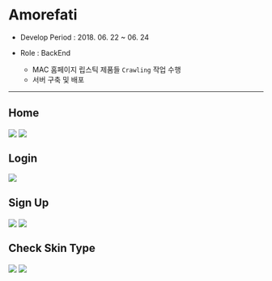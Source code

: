 # Amorefati 

* Develop Period : 2018. 06. 22 ~ 06. 24

* Role : BackEnd
    - MAC 홈페이지 립스틱 제품들 `Crawling` 작업 수행
    - 서버 구축 및 배포

---

## Home 

<img align="center" src="https://github.com/goodGid/Amorefati/tree/master/public_resource/home_1.png" />
<img align="center" src="https://github.com/goodGid/Amorefati/tree/master/public_resource/home_2.png" />




## Login

<img align="center" src="https://github.com/goodGid/Amorefati/tree/master/public_resource/login.png" />


## Sign Up 

<img align="center" src="https://github.com/goodGid/Amorefati/tree/master/public_resource/signup_1.png" />
<img align="center" src="https://github.com/goodGid/Amorefati/tree/master/public_resource/signup_1.png" />


## Check Skin Type



<img align="center" src="https://github.com/goodGid/Amorefati/tree/master/public_resource/check_skin_type_1.png" />
<img align="center" src="https://github.com/goodGid/Amorefati/tree/master/public_resource/check_skin_type_2.png" />
